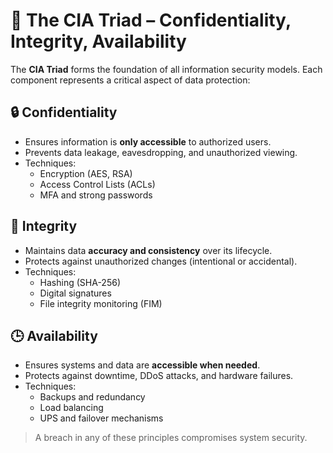 # 🔐 The CIA Triad – Confidentiality, Integrity, Availability

The **CIA Triad** forms the foundation of all information security models. Each component represents a critical aspect of data protection:

## 🔒 Confidentiality
- Ensures information is **only accessible** to authorized users.
- Prevents data leakage, eavesdropping, and unauthorized viewing.
- Techniques:
  - Encryption (AES, RSA)
  - Access Control Lists (ACLs)
  - MFA and strong passwords

## 🧬 Integrity
- Maintains data **accuracy and consistency** over its lifecycle.
- Protects against unauthorized changes (intentional or accidental).
- Techniques:
  - Hashing (SHA-256)
  - Digital signatures
  - File integrity monitoring (FIM)

## 🕒 Availability
- Ensures systems and data are **accessible when needed**.
- Protects against downtime, DDoS attacks, and hardware failures.
- Techniques:
  - Backups and redundancy
  - Load balancing
  - UPS and failover mechanisms

> A breach in any of these principles compromises system security.
